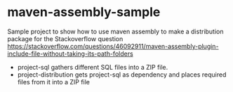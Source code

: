 # maven-assembly-sample
Sample project to show how to use maven assembly to make a distribution package for the Stackoverflow question 
https://stackoverflow.com/questions/46092911/maven-assembly-plugin-include-file-without-taking-its-path-folders

* project-sql gathers different SQL files into a ZIP file.
* project-distribution gets project-sql as dependency and places required files from it into a ZIP file

